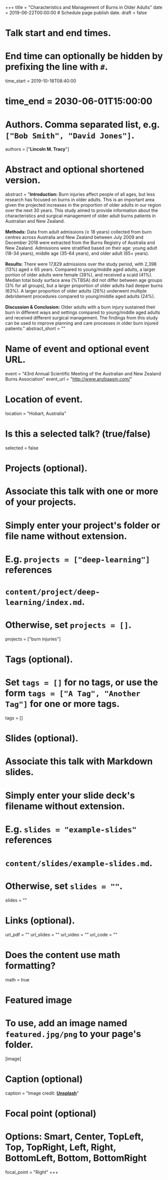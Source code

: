 +++
title = "Characteristics and Management of Burns in Older Adults"
date = 2019-06-22T00:00:00  # Schedule page publish date.
draft = false

# Talk start and end times.
#   End time can optionally be hidden by prefixing the line with `#`.
time_start = 2019-10-18T08:40:00
# time_end = 2030-06-01T15:00:00

# Authors. Comma separated list, e.g. `["Bob Smith", "David Jones"]`.
authors = ["**Lincoln M. Tracy**"]

# Abstract and optional shortened version.
abstract = "**Introduction:** Burn injuries affect people of all ages, but less research has focused on burns in older adults. This is an important area given the projected increases in the proportion of older adults in our region over the next 30 years. This study aimed to provide information about the characteristics and surgical management of older adult burns patients in Australian and New Zealand. <br/> <br/> **Methods:** Data from adult admissions (≥ 18 years) collected from burn centres across Australia and New Zealand between July 2009 and December 2018 were extracted from the Burns Registry of Australia and New Zealand. Admissions were stratified based on their age: young adult (18-34 years), middle age (35-64 years), and older adult (65+ years). <br/> <br/> **Results:** There were 17,829 admissions over the study period, with 2,398 (13%) aged ≥ 65 years. Compared to young/middle aged adults, a larger portion of older adults were female (38%), and received a scald (41%). Median total body surface area (%TBSA) did not differ between age groups (3% for all groups), but a larger proportion of older adults had deeper burns (63%). A larger proportion of older adults (26%) underwent multiple debridement procedures compared to young/middle aged adults (24%). <br/> <br/> **Discussion & Conclusion:** Older adults with a burn injury sustained their burn in different ways and settings compared to young/middle aged adults and received different surgical management. The findings from this study can be used to improve planning and care processes in older burn injured patients."
abstract_short = ""

# Name of event and optional event URL.
event = "43rd Annual Scientific Meeting of the Australian and New Zealand Burns Association"
event_url = "http://www.anzbaasm.com/"

# Location of event.
location = "Hobart, Australia"

# Is this a selected talk? (true/false)
selected = false

# Projects (optional).
#   Associate this talk with one or more of your projects.
#   Simply enter your project's folder or file name without extension.
#   E.g. `projects = ["deep-learning"]` references 
#   `content/project/deep-learning/index.md`.
#   Otherwise, set `projects = []`.
projects = ["burn injuries"]

# Tags (optional).
#   Set `tags = []` for no tags, or use the form `tags = ["A Tag", "Another Tag"]` for one or more tags.
tags = []

# Slides (optional).
#   Associate this talk with Markdown slides.
#   Simply enter your slide deck's filename without extension.
#   E.g. `slides = "example-slides"` references 
#   `content/slides/example-slides.md`.
#   Otherwise, set `slides = ""`.
slides = ""

# Links (optional).
url_pdf = ""
url_slides = ""
url_video = ""
url_code = ""

# Does the content use math formatting?
math = true

# Featured image
# To use, add an image named `featured.jpg/png` to your page's folder. 
[image]
  # Caption (optional)
  caption = "Image credit: [**Unsplash**](https://unsplash.com/photos/bzdhc5b3Bxs)"

  # Focal point (optional)
  # Options: Smart, Center, TopLeft, Top, TopRight, Left, Right, BottomLeft, Bottom, BottomRight
  focal_point = "Right"
+++


